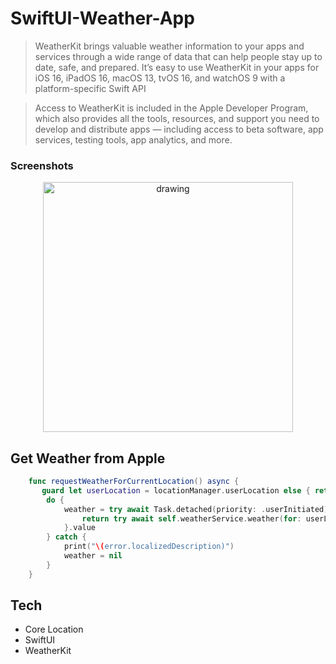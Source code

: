 # SwiftUI-Weather-App

>WeatherKit brings valuable weather information to your apps and services through a wide range of data that can help people stay up to date, safe, and prepared. It’s easy to use WeatherKit in your apps for iOS 16, iPadOS 16, macOS 13, tvOS 16, and watchOS 9 with a platform-specific Swift API

>Access to WeatherKit is included in the Apple Developer Program, which also provides all the tools, resources, and support you need to develop and distribute apps — including access to beta software, app services, testing tools, app analytics, and more.


 <h3>Screenshots</h3>
  <p align="center">
  <img src="screenshots.PNG" alt="drawing" width="400"/>
</p>

## Get Weather from Apple
```swift
    func requestWeatherForCurrentLocation() async {
       guard let userLocation = locationManager.userLocation else { return }
        do {
            weather = try await Task.detached(priority: .userInitiated) {
                return try await self.weatherService.weather(for: userLocation)
            }.value
        } catch {
            print("\(error.localizedDescription)")
            weather = nil
        }
    }
```


## Tech
  - Core Location
  - SwiftUI
  - WeatherKit
 
